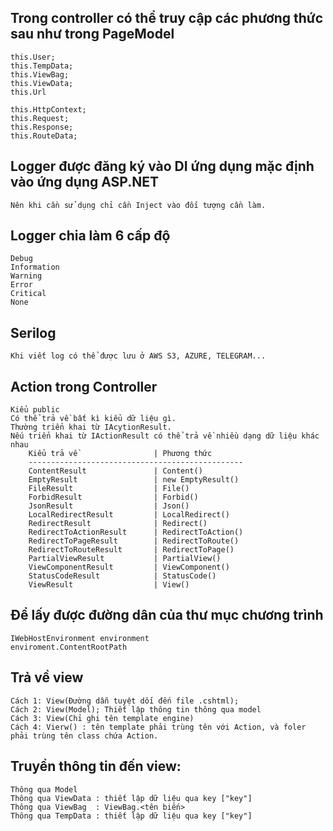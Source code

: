 
## Trong controller có thể truy cập các phương thức sau như trong PageModel
    this.User;
    this.TempData;
    this.ViewBag;
    this.ViewData;
    this.Url

    this.HttpContext;
    this.Request;
    this.Response;
    this.RouteData;
## Logger được đăng ký vào DI ứng dụng mặc định vào ứng dụng ASP.NET
    Nên khi cần sử dụng chỉ cần Inject vào đối tượng cần làm.
## Logger chia làm 6 cấp độ
    Debug
    Information
    Warning 
    Error
    Critical
    None
## Serilog
    Khi viết log có thể được lưu ở AWS S3, AZURE, TELEGRAM...
## Action trong Controller
    Kiểu public
    Có thể trả về bất kì kiểu dữ liệu gì.
    Thường triển khai từ IAcytionResult.
    Nếu triển khai từ IActionResult có thể trả về nhiều dạng dữ liệu khác nhau
        Kiểu trả về                 | Phương thức
        ------------------------------------------------
        ContentResult               | Content()
        EmptyResult                 | new EmptyResult()
        FileResult                  | File()
        ForbidResult                | Forbid()
        JsonResult                  | Json()
        LocalRedirectResult         | LocalRedirect()
        RedirectResult              | Redirect()
        RedirectToActionResult      | RedirectToAction()
        RedirectToPageResult        | RedirectToRoute()
        RedirectToRouteResult       | RedirectToPage()
        PartialViewResult           | PartialView()
        ViewComponentResult         | ViewComponent()
        StatusCodeResult            | StatusCode()
        ViewResult                  | View()
## Để lấy được đường dân của thư mục chương trình
    IWebHostEnvironment environment
    enviroment.ContentRootPath
## Trả về view
    Cách 1: View(Đường dẫn tuyệt dối đến file .cshtml);
    Cách 2: View(Model); Thiết lập thông tin thông qua model
    Cách 3: View(Chỉ ghi tên template engine)
    Cách 4: Vierw() : tên template phải trùng tên với Action, và foler phải trùng tên class chứa Action.
## Truyền thông tin đến view:
    Thông qua Model
    Thông qua ViewData : thiết lập dữ liệu qua key ["key"]
    Thông qua ViewBag  : ViewBag.<tên biến>
    Thông qua TempData : thiết lập dữ liệu qua key ["key"]
    
